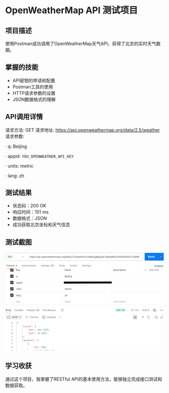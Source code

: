 # OpenWeatherMap API 测试项目

## 项目描述
使用Postman成功调用了OpenWeatherMap天气API，获得了北京的实时天气数据。

## 掌握的技能
- API密钥的申请和配置
- Postman工具的使用
- HTTP请求参数的设置
- JSON数据格式的理解

## API调用详情
请求方法: GET
请求地址: https://api.openweathermap.org/data/2.5/weather
请求参数:

· q: Beijing

· appid: `YOU_OPENWEATHER_API_KEY`<!--请在此替换为您自己的API密钥 -->

· units: metric

· lang: zh

## 测试结果
- 状态码：200 OK
- 响应时间：101 ms
- 数据格式：JSON
- 成功获取北京坐标和天气信息

## 测试截图
![API测试成功](./images/api-text.png)

## 学习收获

通过这个项目，我掌握了RESTful API的基本使用方法，能够独立完成接口测试和数据获取。


